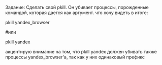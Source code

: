 Задание:
Сделать свой pkill. Он убивает процессы, порожденные командой, которая дается как аргумент. что хочу видеть в итоге:

pkill yandex_browser

#или 

pkill yandex

акцентирую внимание на том, что pkill yandex должен убивать также процессы yandex_browser'a, так как у них одинаковый префикс

